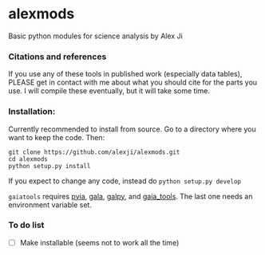 # alexmods
Basic python modules for science analysis by Alex Ji

### Citations and references
If you use any of these tools in published work (especially data tables),
PLEASE get in contact with me about what you should cite for the parts you use.
I will compile these eventually, but it will take some time.

### Installation:

Currently recommended to install from source.
Go to a directory where you want to keep the code. Then:
```
git clone https://github.com/alexji/alexmods.git
cd alexmods
python setup.py install
```

If you expect to change any code, instead do `python setup.py develop`

`gaiatools` requires [pyia](https://github.com/adrn/pyia), [gala](https://github.com/adrn/gala), [galpy](https://github.com/jobovy/galpy), and [gaia_tools](https://github.com/jobovy/gaia_tools). The last one needs an environment variable set.

### To do list
- [ ] Make installable (seems not to work all the time)

